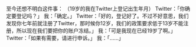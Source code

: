 至今还想不明白这件事：
（19岁的我在Twitter上登记出生年月）
Twitter：「你确定要登记吗？」
我：「确定。」
Twitter：「好的，登记好了。不过不好意思，我们发现你七年前就注册了Twitter，那时候你12岁，我们的政策要求低于13岁不能注册，所以现在我们要把你的账户冻结。」
我：「可是我现在已经19岁了啊。」
Twitter：「如果有需要，请进行申诉。」
我：「……」